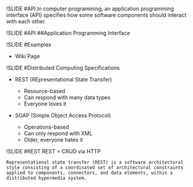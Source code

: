 !SLIDE
#API
In computer programming, an application programming interface (API) specifies how some software components should interact with each other.


!SLIDE
#API
##Application Programming Interface


!SLIDE
#Examples
- Wiki Page


!SLIDE
#Distributed Computing Specifications
- REST (REpresentational State Transfer)
    - Resource-based
    - Can respond with many data types
    - Everyone loves it


- SOAP (Simple Object Access Protocol)
    - Operations-based
    - Can only respond with XML
    - Older, everyone hates it




!SLIDE
#REST
REST = CRUD via HTTP

```
Representational state transfer (REST) is a software architectural style consisting of a coordinated set of architectural constraints applied to components, connectors, and data elements, within a distributed hypermedia system.
```
